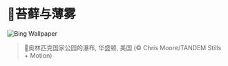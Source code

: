 # 🔖苔藓与薄雾

![Bing Wallpaper](https://www.bing.com/th?id=OHR.HohWaterfall_ZH-CN0297269806_1920x1080.jpg&rf=LaDigue_1920x1080.jpg&pid=hp)

> 📝奥林匹克国家公园的瀑布, 华盛顿, 美国 (© Chris Moore/TANDEM Stills + Motion)
